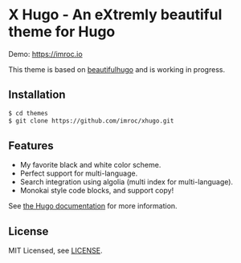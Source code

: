 # X Hugo - An eXtremly beautiful theme for Hugo

Demo: https://imroc.io  

This theme is based on [beautifulhugo](https://github.com/halogenica/beautifulhugo) and is working in progress.

## Installation

``` bash
$ cd themes
$ git clone https://github.com/imroc/xhugo.git
```

## Features

* My favorite black and white color scheme.
* Perfect support for multi-language.
* Search integration using algolia (multi index for multi-language).
* Monokai style code blocks, and support copy!

See [the Hugo documentation](http://gohugo.io/themes/installing/) for more information.

## License

MIT Licensed, see [LICENSE](https://github.com/imroc/xhugo/blob/master/LICENSE).
